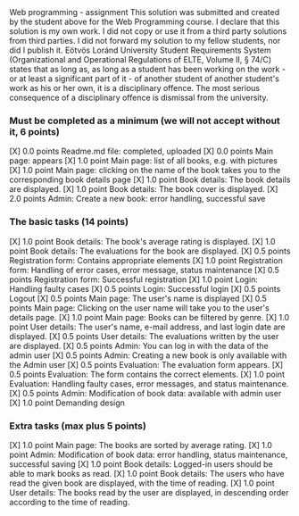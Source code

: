 <Adil Zhetigenov>
<RHZ142>
Web programming - assignment
This solution was submitted and created by the student above for the Web Programming course.
I declare that this solution is my own work. I did not copy or use it from a third party
solutions from third parties. I did not forward my solution to my fellow students, nor did I publish it.
Eötvös Loránd University Student Requirements System
(Organizational and Operational Regulations of ELTE, Volume II, § 74/C) states that as long as,
as long as a student has been working on the work - or at least a significant part of it - of another student
of another student's work as his or her own, it is a disciplinary offence.
The most serious consequence of a disciplinary offence is dismissal from the university.

### Must be completed as a minimum (we will not accept without it, 6 points)

[X] 0.0 points Readme.md file: completed, uploaded
[X] 0.0 points Main page: appears
[X] 1.0 point Main page: list of all books, e.g. with pictures
[X] 1.0 point Main page: clicking on the name of the book takes you to the corresponding book details page
[X] 1.0 point Book details: The book details are displayed.
[X] 1.0 point Book details: The book cover is displayed.
[X] 2.0 points Admin: Create a new book: error handling, successful save

### The basic tasks (14 points)
[X] 1.0 point Book details: The book's average rating is displayed.
[X] 1.0 point Book details: The evaluations for the book are displayed.
[X] 0.5 points Registration form: Contains appropriate elements
[X] 1.0 point Registration form: Handling of error cases, error message, status maintenance
[X] 0.5 points Registration form: Successful registration
[X] 1.0 point Login: Handling faulty cases
[X] 0.5 points Login: Successful login
[X] 0.5 points Logout
[X] 0.5 points Main page: The user's name is displayed
[X] 0.5 points Main page: Clicking on the user name will take you to the user's details page.
[X] 1.0 point Main page: Books can be filtered by genre.
[X] 1.0 point User details: The user's name, e-mail address, and last login date are displayed.
[X] 0.5 points User details: The evaluations written by the user are displayed.
[X] 0.5 points Admin: You can log in with the data of the admin user
[X] 0.5 points Admin: Creating a new book is only available with the Admin user
[X] 0.5 points Evaluation: The evaluation form appears.
[X] 0.5 points Evaluation: The form contains the correct elements.
[X] 1.0 point Evaluation: Handling faulty cases, error messages, and status maintenance.
[X] 0.5 points Admin: Modification of book data: available with admin user
[X] 1.0 point Demanding design

### Extra tasks (max plus 5 points)
[X] 1.0 point Main page: The books are sorted by average rating.
[X] 1.0 point Admin: Modification of book data: error handling, status maintenance, successful saving
[X] 1.0 point Book details: Logged-in users should be able to mark books as read.
[X] 1.0 point Book details: The users who have read the given book are displayed, with the time of reading.
[X] 1.0 point User details: The books read by the user are displayed, in descending order according to the time of reading.